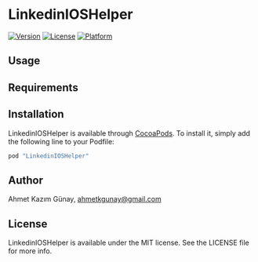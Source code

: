 # LinkedinIOSHelper

[![Version](https://img.shields.io/cocoapods/v/LinkedinIOSHelper.svg?style=flat)](http://cocoapods.org/pods/LinkedinIOSHelper)
[![License](https://img.shields.io/cocoapods/l/LinkedinIOSHelper.svg?style=flat)](http://cocoapods.org/pods/LinkedinIOSHelper)
[![Platform](https://img.shields.io/cocoapods/p/LinkedinIOSHelper.svg?style=flat)](http://cocoapods.org/pods/LinkedinIOSHelper)

## Usage

## Requirements

## Installation

LinkedinIOSHelper is available through [CocoaPods](http://cocoapods.org). To install
it, simply add the following line to your Podfile:

```ruby
pod "LinkedinIOSHelper"
```

## Author

Ahmet Kazım Günay, ahmetkgunay@gmail.com

## License

LinkedinIOSHelper is available under the MIT license. See the LICENSE file for more info.
